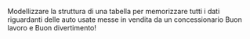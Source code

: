 Modellizzare la struttura di una tabella per memorizzare tutti i dati riguardanti delle auto usate messe in vendita da un concessionario
Buon lavoro e Buon divertimento!
